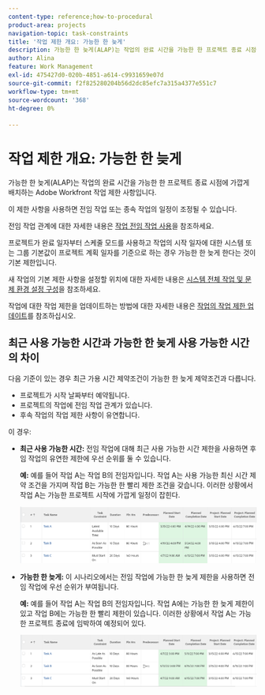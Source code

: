 ```yaml
---
content-type: reference;how-to-procedural
product-area: projects
navigation-topic: task-constraints
title: '작업 제한 개요: 가능한 한 늦게'
description: 가능한 한 늦게(ALAP)는 작업의 완료 시간을 가능한 한 프로젝트 종료 시점에 가깝게 배치하는 Adobe Workfront 작업 제한 사항입니다.
author: Alina
feature: Work Management
exl-id: 475427d0-020b-4851-a614-c9931659e07d
source-git-commit: f2f825280204b56d2dc85efc7a315a4377e551c7
workflow-type: tm+mt
source-wordcount: '368'
ht-degree: 0%

---
```


# 작업 제한 개요: 가능한 한 늦게

가능한 한 늦게(ALAP)는 작업의 완료 시간을 가능한 한 프로젝트 종료 시점에 가깝게 배치하는 Adobe Workfront 작업 제한 사항입니다.

이 제한 사항을 사용하면 전임 작업 또는 종속 작업의 일정이 조정될 수 있습니다.

전임 작업 관계에 대한 자세한 내용은 [작업 전임 작업 사용](../../../manage-work/tasks/use-prdcssrs/use-task-predecessors.md)을 참조하세요.

프로젝트가 완료 일자부터 스케줄 모드를 사용하고 작업의 시작 일자에 대한 시스템 또는 그룹 기본값이 프로젝트 계획 일자를 기준으로 하는 경우 가능한 한 늦게 한다는 것이 기본 제한입니다.

새 작업의 기본 제한 사항을 설정할 위치에 대한 자세한 내용은 [시스템 전체 작업 및 문제 환경 설정 구성](../../../administration-and-setup/set-up-workfront/configure-system-defaults/set-task-issue-preferences.md)을 참조하세요.

작업에 대한 작업 제한을 업데이트하는 방법에 대한 자세한 내용은 [작업의 작업 제한 업데이트](../../../manage-work/tasks/task-constraints/update-task-constraint-of-task.md)를 참조하십시오.

<!--
<div data-mc-conditions="QuicksilverOrClassic.Draft mode">
<h2>Use the As Late As Possible Task Constraint</h2>
<p>(NOTE: replaced with new article linked above) </p>
<p>To update the Task Constraint to As Late As Possible:&nbsp;</p>
<ol>
<li value="1">Go to a task whose Task Constraint you want to update.</li>
<li value="2"> <p data-mc-conditions="QuicksilverOrClassic.Quicksilver">Click the <strong>More</strong> icon <img src="assets/qs-more-icon-on-an-object.png"> next to the task name, then click&nbsp;<strong>Edit</strong>.</p> </li>
<li value="3"> <p>In the&nbsp;<strong>Overview</strong>&nbsp;section, expand the&nbsp;<strong>Task Constraint</strong>&nbsp;drop-down menu.</p> </li>
<li value="4"> <p>Select&nbsp;<strong>As Late As Possible</strong>.</p> </li>
<li value="5">Click <strong>Save Changes</strong>.&nbsp;</li>
</ol>
</div>
-->

## 최근 사용 가능한 시간과 가능한 한 늦게 사용 가능한 시간의 차이

<!--
<p data-mc-conditions="QuicksilverOrClassic.Draft mode">(NOTE:&nbsp;[! This section is duplicated in "Latest Available Time"] - inserted a snippet for both articles (Alina)) </p>
-->

다음 기준이 있는 경우 최근 가용 시간 제약조건이 가능한 한 늦게 제약조건과 다릅니다.

* 프로젝트가 시작 날짜부터 예약됩니다.
* 프로젝트의 작업에 전임 작업 관계가 있습니다.
* 후속 작업의 작업 제한 사항이 유연합니다.

이 경우:

* **최근 사용 가능한 시간:** 전임 작업에 대해 최근 사용 가능한 시간 제한을 사용하면 후임 작업의 유연한 제한에 우선 순위를 둘 수 있습니다.

  **예:** 예를 들어 작업 A는 작업 B의 전임자입니다. 작업 A는 사용 가능한 최신 시간 제약 조건을 가지며 작업 B는 가능한 한 빨리 제한 조건을 갖습니다. 이러한 상황에서 작업 A는 가능한 프로젝트 시작에 가깝게 일정이 잡힌다.

  ![](assets/latest-available-time-task-constraint-in-task-list-350x116.png)

* **가능한 한 늦게:** 이 시나리오에서는 전임 작업에 가능한 한 늦게 제한을 사용하면 전임 작업에 우선 순위가 부여됩니다.

  **예:** 예를 들어 작업 A는 작업 B의 전임자입니다. 작업 A에는 가능한 한 늦게 제한이 있고 작업 B에는 가능한 한 빨리 제한이 있습니다. 이러한 상황에서 작업 A는 가능한 프로젝트 종료에 임박하여 예정되어 있다.

  ![](assets/as-late-as-possible-task-constraint-in-task-list-350x104.png)

 

<!--
<div data-mc-conditions="QuicksilverOrClassic.Draft mode">
<p>(NOTE: this content was here before but it was wrong - according to this issue in Hub, per Dev, the correct functionality is in the snippet above: https://hub.workfront.com/task/6193c6910004bce9de07cda7757f3ce8/updates?email-source=subscribedCommunication) </p>
<p>The Latest&nbsp;Available Time constraint differs from the As Late&nbsp;As Possible constraint when the following criteria exist:</p>
<ul>
<li> The project is scheduled From Completion </li>
<li> Tasks in the project have a predecessor relationship </li>
<li> The predecessor task has a flexible task constraint </li>
</ul>
<p> In this situation: </p>
<ul>
<li> <p><strong>Latest Available Time:</strong> Using the Latest&nbsp;Available Time constraint on the successor task gives priority to flexible constraint of the predecessor.</p> <p>For example, Task A is a predecessor to Task B. Task B has the Latest&nbsp;Available Time constraint and Task A has the As Soon&nbsp;As Possible constraint. In this situation, the task is scheduled as close&nbsp;to the start&nbsp;of the project as possible.</p> </li>
<li> <p><strong>As Late As Possible:</strong> In this scenario, using the As Late&nbsp;As Possible constraint on the successor task gives the priority to the successor task.</p> <p>For example, Task A is a predecessor to Task B. Task B has the As Late&nbsp;As Possible&nbsp;constraint and Task A has the As Soon&nbsp;As Possible constraint. In this situation, the task is scheduled as close to the end&nbsp;of the project as possible.</p> </li>
</ul>
</div>
-->
